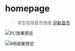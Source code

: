 # homepage

>学生在线首页改版 [迎新首页](https://cumt.me)

![PC效果预览](https://s1.ax1x.com/2018/01/31/9iKvRA.png)

![MB效果预览](https://s1.ax1x.com/2018/03/17/95vzZt.png)